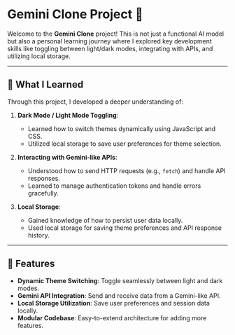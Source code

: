 # Gemini Clone Project 🚀

Welcome to the **Gemini Clone** project! This is not just a functional AI model but also a personal learning journey where I explored key development skills like toggling between light/dark modes, integrating with APIs, and utilizing local storage.

---

## 🧠 What I Learned

Through this project, I developed a deeper understanding of:

1. **Dark Mode / Light Mode Toggling**:
   - Learned how to switch themes dynamically using JavaScript and CSS.
   - Utilized local storage to save user preferences for theme selection.

2. **Interacting with Gemini-like APIs**:
   - Understood how to send HTTP requests (e.g., `fetch`) and handle API responses.
   - Learned to manage authentication tokens and handle errors gracefully.

3. **Local Storage**:
   - Gained knowledge of how to persist user data locally.
   - Used local storage for saving theme preferences and API response history.

---

## 🌟 Features

- **Dynamic Theme Switching**: Toggle seamlessly between light and dark modes.
- **Gemini API Integration**: Send and receive data from a Gemini-like API.
- **Local Storage Utilization**: Save user preferences and session data locally.
- **Modular Codebase**: Easy-to-extend architecture for adding more features.

